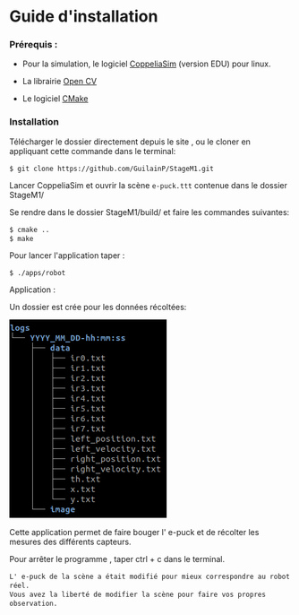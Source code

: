 # Guide d'installation

### Prérequis :

* Pour la simulation, le logiciel [CoppeliaSim](https://www.coppeliarobotics.com/downloads)  (version EDU) pour linux.

* La librairie [Open CV](https://www.learnopencv.com/install-opencv-4-on-ubuntu-18-04/)

* Le logiciel [CMake](https://cmake.org/)


### Installation

Télécharger le dossier directement depuis le site , ou le cloner en appliquant cette commande dans le terminal:

    $ git clone https://github.com/GuilainP/StageM1.git

Lancer CoppeliaSim et ouvrir la scène `e-puck.ttt` contenue dans le dossier StageM1/ 

Se rendre dans le dossier StageM1/build/ et faire les commandes suivantes:

    $ cmake ..
    $ make

Pour lancer l'application taper :

    $ ./apps/robot


Application : 

Un dossier est crée pour les données récoltées:

![](logs_tree.png)

Cette application permet de faire bouger l' e-puck et de récolter les mesures des différents capteurs.

Pour arrêter le programme , taper ctrl + c dans le terminal.

    L' e-puck de la scène a était modifié pour mieux correspondre au robot réel.
    Vous avez la liberté de modifier la scène pour faire vos propres observation.



